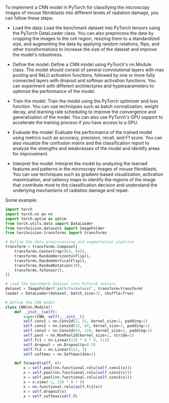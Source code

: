 To implement a CNN model in PyTorch for classifying the microscopy images of mouse fibroblasts into different levels of radiation damage, you can follow these steps:

- Load the data: Load the benchmark dataset into PyTorch tensors using the PyTorch DataLoader class. You can also preprocess the data by cropping the images to the cell region, resizing them to a standardized size, and augmenting the data by applying random rotations, flips, and other transformations to increase the size of the dataset and improve the model's robustness.

- Define the model: Define a CNN model using PyTorch's nn.Module class. The model should consist of several convolutional layers with max pooling and ReLU activation functions, followed by one or more fully connected layers with dropout and softmax activation functions. You can experiment with different architectures and hyperparameters to optimize the performance of the model.

- Train the model: Train the model using the PyTorch optimizer and loss function. You can use techniques such as batch normalization, weight decay, and learning rate scheduling to improve the convergence and generalization of the model. You can also use PyTorch's GPU support to accelerate the training process if you have access to a GPU.

- Evaluate the model: Evaluate the performance of the trained model using metrics such as accuracy, precision, recall, and F1 score. You can also visualize the confusion matrix and the classification report to analyze the strengths and weaknesses of the model and identify areas for improvement.

- Interpret the model: Interpret the model by analyzing the learned features and patterns in the microscopy images of mouse fibroblasts. You can use techniques such as gradient-based visualization, activation maximization, and saliency maps to identify the regions of the image that contribute most to the classification decision and understand the underlying mechanisms of radiation damage and repair.

Some example:
```python
import torch
import torch.nn as nn
import torch.optim as optim
from torch.utils.data import DataLoader
from torchvision.datasets import ImageFolder
from torchvision.transforms import transforms

# Define the data preprocessing and augmentation pipeline
transform = transforms.Compose([
    transforms.CenterCrop((64, 64)),
    transforms.RandomHorizontalFlip(),
    transforms.RandomVerticalFlip(),
    transforms.RandomRotation(30),
    transforms.ToTensor(),
])

# Load the benchmark dataset into PyTorch tensors
dataset = ImageFolder('path/to/dataset', transform=transform)
loader = DataLoader(dataset, batch_size=32, shuffle=True)

# Define the CNN model
class CNN(nn.Module):
    def __init__(self):
        super(CNN, self).__init__()
        self.conv1 = nn.Conv2d(3, 32, kernel_size=3, padding=1)
        self.conv2 = nn.Conv2d(32, 64, kernel_size=3, padding=1)
        self.conv3 = nn.Conv2d(64, 128, kernel_size=3, padding=1)
        self.pool = nn.MaxPool2d(kernel_size=2, stride=2)
        self.fc1 = nn.Linear(128 * 8 * 8, 512)
        self.dropout = nn.Dropout(p=0.5)
        self.fc2 = nn.Linear(512, 3)
        self.softmax = nn.Softmax(dim=1)

    def forward(self, x):
        x = self.pool(nn.functional.relu(self.conv1(x)))
        x = self.pool(nn.functional.relu(self.conv2(x)))
        x = self.pool(nn.functional.relu(self.conv3(x)))
        x = x.view(-1, 128 * 8 * 8)
        x = nn.functional.relu(self.fc1(x))
        x = self.dropout(x)
        x = self.softmax(self.fc

```